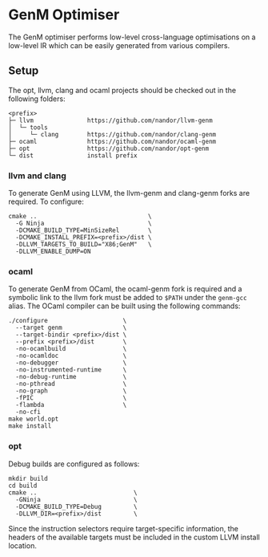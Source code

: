 # GenM Optimiser

The GenM optimiser performs low-level cross-language optimisations on a
low-level IR which can be easily generated from various compilers.

## Setup

The opt, llvm, clang and ocaml projects should be checked out in the following folders:

```
<prefix>
├─ llvm               https://github.com/nandor/llvm-genm
│  └─ tools
│     └─ clang        https://github.com/nandor/clang-genm
├─ ocaml              https://github.com/nandor/ocaml-genm
├─ opt                https://github.com/nandor/opt-genm
└─ dist               install prefix
```

### llvm and clang

To generate GenM using LLVM, the llvm-genm and clang-genm forks are required. To configure:

```
cmake ..                               \
  -G Ninja                             \
  -DCMAKE_BUILD_TYPE=MinSizeRel        \
  -DCMAKE_INSTALL_PREFIX=<prefix>/dist \
  -DLLVM_TARGETS_TO_BUILD="X86;GenM"   \
  -DLLVM_ENABLE_DUMP=ON
```

### ocaml

To generate GenM from OCaml, the ocaml-genm fork is required and a symbolic link
to the llvm fork must be added to `$PATH` under the `genm-gcc` alias. The OCaml
compiler can be built using the following commands:

```
./configure                     \
  --target genm                 \
  --target-bindir <prefix>/dist \
  --prefix <prefix>/dist        \
  -no-ocamlbuild                \
  -no-ocamldoc                  \
  -no-debugger                  \
  -no-instrumented-runtime      \
  -no-debug-runtime             \
  -no-pthread                   \
  -no-graph                     \
  -fPIC                         \
  -flambda                      \
  -no-cfi
make world.opt
make install
```

### opt

Debug builds are configured as follows:
```
mkdir build
cd build
cmake ..                           \
  -GNinja                          \
  -DCMAKE_BUILD_TYPE=Debug         \
  -DLLVM_DIR=<prefix>/dist         \
```

Since the instruction selectors require target-specific information, the headers
of the available targets must be included in the custom LLVM install location.
